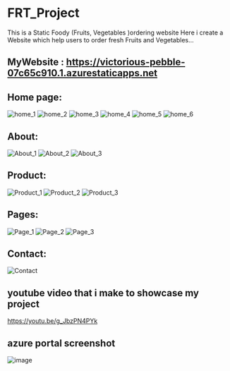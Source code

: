 # FRT_Project
This is a  Static Foody (Fruits, Vegetables )ordering website
Here i create a Website which help users to order fresh Fruits and Vegetables...

## MyWebsite : https://victorious-pebble-07c65c910.1.azurestaticapps.net


## Home page:


![home_1](https://user-images.githubusercontent.com/84832741/189386487-e5146e26-ee16-4ffd-bd63-f86aaad65cf9.png)
![home_2](https://user-images.githubusercontent.com/84832741/189386496-34c2f4c9-105d-4d68-a926-ed645aab2980.png)
![home_3](https://user-images.githubusercontent.com/84832741/189386509-b34ce9b1-5fba-408d-9c29-1c90c60695ca.png)
![home_4](https://user-images.githubusercontent.com/84832741/189386529-08711ecf-dbe4-454f-8d5f-badee1bbbc36.png)
![home_5](https://user-images.githubusercontent.com/84832741/189386549-d0f61926-8392-42be-a772-f167d6416b25.png)
![home_6](https://user-images.githubusercontent.com/84832741/189386558-b3dd640d-011c-457d-a9c4-07efb0328a99.png)


## About:

![About_1](https://user-images.githubusercontent.com/84832741/189386635-524d4b8f-9f96-4bc7-9303-a08682346aea.png)
![About_2](https://user-images.githubusercontent.com/84832741/189386645-3d270605-6ff6-4fa0-8794-0ed61f9bc651.png)
![About_3](https://user-images.githubusercontent.com/84832741/189386655-511900a6-623a-4783-94b0-02d3d9ec3eb3.png)


## Product:

![Product_1](https://user-images.githubusercontent.com/84832741/189386710-ebfd3b20-7c33-4792-ad25-a77804d70901.png)
![Product_2](https://user-images.githubusercontent.com/84832741/189386727-9821d76b-7a49-43a9-b1e8-b863bf70f12d.png)
![Product_3](https://user-images.githubusercontent.com/84832741/189386736-7753b0ec-ae1d-4fd1-bcad-6986ba215529.png)


## Pages:

![Page_1](https://user-images.githubusercontent.com/84832741/189386802-474e978a-1d98-4f58-9964-f8dd2702e4a2.png)
![Page_2](https://user-images.githubusercontent.com/84832741/189386810-f209e658-21ed-4ef0-9d63-e2c1c56caa4c.png)
![Page_3](https://user-images.githubusercontent.com/84832741/189386820-28ec2dd3-1d75-435d-81f2-1597e6a89bd3.png)




## Contact:

![Contact](https://user-images.githubusercontent.com/84832741/189386903-bf259db3-1fcd-4993-96f8-1c6d0ff89435.png)

## youtube video that i make to showcase my project
https://youtu.be/g_JbzPN4PYk

## azure portal screenshot
![image](https://user-images.githubusercontent.com/84832741/189387075-4050cb2e-02ba-4334-9a07-e65b595f9b29.png)


